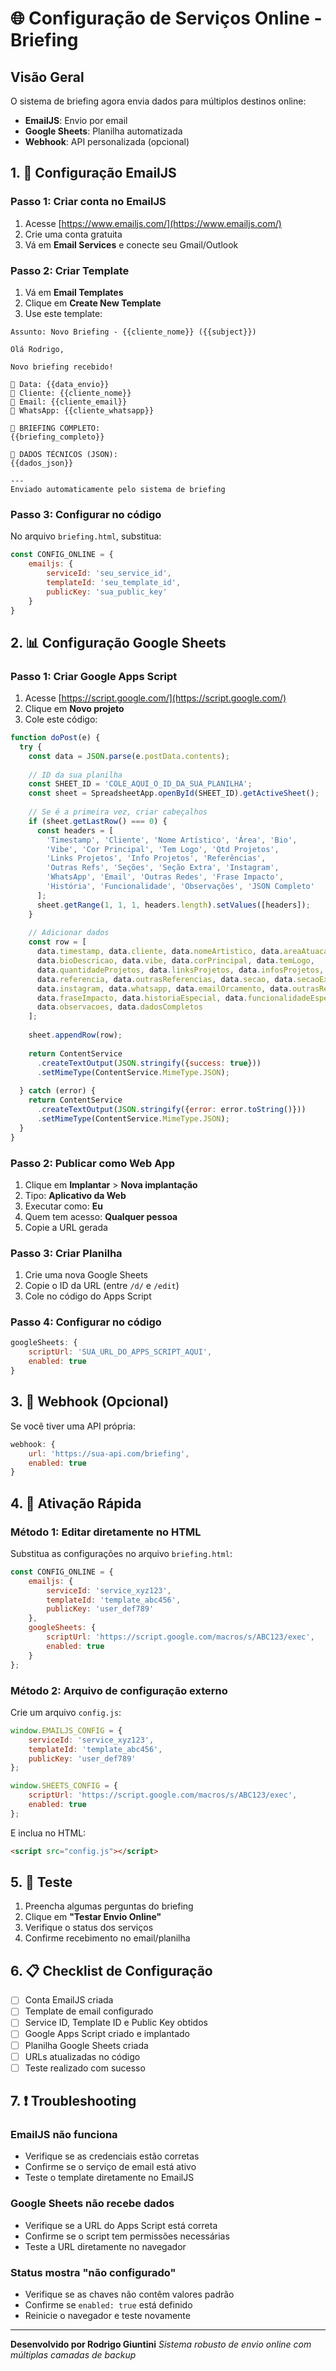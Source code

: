 # 🌐 Configuração de Serviços Online - Briefing

## Visão Geral

O sistema de briefing agora envia dados para múltiplos destinos online:
- **EmailJS**: Envio por email
- **Google Sheets**: Planilha automatizada  
- **Webhook**: API personalizada (opcional)

## 1. 📧 Configuração EmailJS

### **Passo 1: Criar conta no EmailJS**
1. Acesse [https://www.emailjs.com/](https://www.emailjs.com/)
2. Crie uma conta gratuita
3. Vá em **Email Services** e conecte seu Gmail/Outlook

### **Passo 2: Criar Template**
1. Vá em **Email Templates**
2. Clique em **Create New Template**
3. Use este template:

```
Assunto: Novo Briefing - {{cliente_nome}} ({{subject}})

Olá Rodrigo,

Novo briefing recebido!

📅 Data: {{data_envio}}
👤 Cliente: {{cliente_nome}}
📧 Email: {{cliente_email}}
📱 WhatsApp: {{cliente_whatsapp}}

📝 BRIEFING COMPLETO:
{{briefing_completo}}

🔧 DADOS TÉCNICOS (JSON):
{{dados_json}}

---
Enviado automaticamente pelo sistema de briefing
```

### **Passo 3: Configurar no código**
No arquivo `briefing.html`, substitua:
```javascript
const CONFIG_ONLINE = {
    emailjs: {
        serviceId: 'seu_service_id',
        templateId: 'seu_template_id', 
        publicKey: 'sua_public_key'
    }
}
```

## 2. 📊 Configuração Google Sheets

### **Passo 1: Criar Google Apps Script**
1. Acesse [https://script.google.com/](https://script.google.com/)
2. Clique em **Novo projeto**
3. Cole este código:

```javascript
function doPost(e) {
  try {
    const data = JSON.parse(e.postData.contents);
    
    // ID da sua planilha
    const SHEET_ID = 'COLE_AQUI_O_ID_DA_SUA_PLANILHA';
    const sheet = SpreadsheetApp.openById(SHEET_ID).getActiveSheet();
    
    // Se é a primeira vez, criar cabeçalhos
    if (sheet.getLastRow() === 0) {
      const headers = [
        'Timestamp', 'Cliente', 'Nome Artístico', 'Área', 'Bio',
        'Vibe', 'Cor Principal', 'Tem Logo', 'Qtd Projetos',
        'Links Projetos', 'Info Projetos', 'Referências',
        'Outras Refs', 'Seções', 'Seção Extra', 'Instagram',
        'WhatsApp', 'Email', 'Outras Redes', 'Frase Impacto',
        'História', 'Funcionalidade', 'Observações', 'JSON Completo'
      ];
      sheet.getRange(1, 1, 1, headers.length).setValues([headers]);
    }
    
    // Adicionar dados
    const row = [
      data.timestamp, data.cliente, data.nomeArtistico, data.areaAtuacao,
      data.bioDescricao, data.vibe, data.corPrincipal, data.temLogo,
      data.quantidadeProjetos, data.linksProjetos, data.infosProjetos,
      data.referencia, data.outrasReferencias, data.secao, data.secaoExtra,
      data.instagram, data.whatsapp, data.emailOrcamento, data.outrasRedes,
      data.fraseImpacto, data.historiaEspecial, data.funcionalidadeEspecial,
      data.observacoes, data.dadosCompletos
    ];
    
    sheet.appendRow(row);
    
    return ContentService
      .createTextOutput(JSON.stringify({success: true}))
      .setMimeType(ContentService.MimeType.JSON);
      
  } catch (error) {
    return ContentService
      .createTextOutput(JSON.stringify({error: error.toString()}))
      .setMimeType(ContentService.MimeType.JSON);
  }
}
```

### **Passo 2: Publicar como Web App**
1. Clique em **Implantar** > **Nova implantação**
2. Tipo: **Aplicativo da Web**
3. Executar como: **Eu**
4. Quem tem acesso: **Qualquer pessoa**
5. Copie a URL gerada

### **Passo 3: Criar Planilha**
1. Crie uma nova Google Sheets
2. Copie o ID da URL (entre `/d/` e `/edit`)
3. Cole no código do Apps Script

### **Passo 4: Configurar no código**
```javascript
googleSheets: {
    scriptUrl: 'SUA_URL_DO_APPS_SCRIPT_AQUI',
    enabled: true
}
```

## 3. 🔗 Webhook (Opcional)

Se você tiver uma API própria:
```javascript
webhook: {
    url: 'https://sua-api.com/briefing',
    enabled: true
}
```

## 4. 🚀 Ativação Rápida

### **Método 1: Editar diretamente no HTML**
Substitua as configurações no arquivo `briefing.html`:
```javascript
const CONFIG_ONLINE = {
    emailjs: {
        serviceId: 'service_xyz123',
        templateId: 'template_abc456',
        publicKey: 'user_def789'
    },
    googleSheets: {
        scriptUrl: 'https://script.google.com/macros/s/ABC123/exec',
        enabled: true
    }
};
```

### **Método 2: Arquivo de configuração externo**
Crie um arquivo `config.js`:
```javascript
window.EMAILJS_CONFIG = {
    serviceId: 'service_xyz123',
    templateId: 'template_abc456', 
    publicKey: 'user_def789'
};

window.SHEETS_CONFIG = {
    scriptUrl: 'https://script.google.com/macros/s/ABC123/exec',
    enabled: true
};
```

E inclua no HTML:
```html
<script src="config.js"></script>
```

## 5. 🧪 Teste

1. Preencha algumas perguntas do briefing
2. Clique em **"Testar Envio Online"**
3. Verifique o status dos serviços
4. Confirme recebimento no email/planilha

## 6. 📋 Checklist de Configuração

- [ ] Conta EmailJS criada
- [ ] Template de email configurado
- [ ] Service ID, Template ID e Public Key obtidos
- [ ] Google Apps Script criado e implantado
- [ ] Planilha Google Sheets criada
- [ ] URLs atualizadas no código
- [ ] Teste realizado com sucesso

## 7. ❗ Troubleshooting

### **EmailJS não funciona**
- Verifique se as credenciais estão corretas
- Confirme se o serviço de email está ativo
- Teste o template diretamente no EmailJS

### **Google Sheets não recebe dados**
- Verifique se a URL do Apps Script está correta
- Confirme se o script tem permissões necessárias
- Teste a URL diretamente no navegador

### **Status mostra "não configurado"**
- Verifique se as chaves não contêm valores padrão
- Confirme se `enabled: true` está definido
- Reinicie o navegador e teste novamente

---

**Desenvolvido por Rodrigo Giuntini**
*Sistema robusto de envio online com múltiplas camadas de backup* 